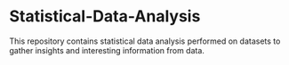 # Statistical-Data-Analysis
This repository contains statistical data analysis performed on datasets to gather insights and interesting information from data.
